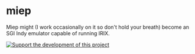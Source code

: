 miep
====

Miep might (I work occasionally on it so don't hold your breath) become an SGI Indy emulator capable of running IRIX.

[![Support the development of this project](https://pledgie.com/campaigns/28612.png?skin_name=chrome)](https://pledgie.com/campaigns/28612)
